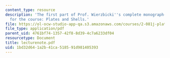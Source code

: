 ```yaml
---
content_type: resource
description: 'The first part of Prof. Wierzbicki''s complete monograph-style notes
  for the course: Plates and Shells.'
file: https://ol-ocw-studio-app-qa.s3.amazonaws.com/courses/2-081j-plates-and-shells-spring-2007/1bd32d641a2b41ca518591d981405393_lecturenote.pdf
file_type: application/pdf
parent_uid: 4761bf74-1357-42f8-8d39-4c7a6233df04
resourcetype: Document
title: lecturenote.pdf
uid: 1bd32d64-1a2b-41ca-5185-91d981405393
---
```

